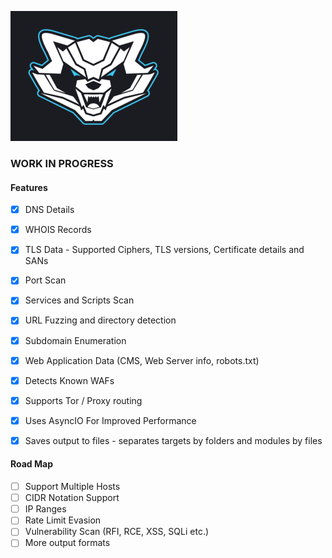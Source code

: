 ![Racoon](Raccoon.png)

### WORK IN PROGRESS
#### Features
- [x] DNS Details
- [x] WHOIS Records
- [x] TLS Data - Supported Ciphers, TLS versions,
Certificate details and SANs
- [x] Port Scan
- [x] Services and Scripts Scan
- [x] URL Fuzzing and directory detection
- [x] Subdomain Enumeration
- [x] Web Application Data (CMS, Web Server info, robots.txt)
- [x] Detects Known WAFs
- [x] Supports Tor / Proxy routing
- [x] Uses AsyncIO For Improved Performance
- [x] Saves output to files - separates targets by folders
and modules by files


#### Road Map
- [ ] Support Multiple Hosts
- [ ] CIDR Notation Support
- [ ] IP Ranges
- [ ] Rate Limit Evasion
- [ ] Vulnerability Scan (RFI, RCE, XSS, SQLi etc.)
- [ ] More output formats
